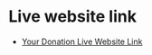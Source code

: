 # Live website link

- [Your Donation Live Website Link](https://neon-bavarois-2201b7.netlify.app/)
